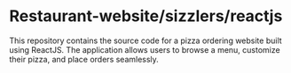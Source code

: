 # Restaurant-website/sizzlers/reactjs
 This repository contains the source code for a pizza ordering website built using ReactJS. The application allows users to browse a menu, customize their pizza, and place orders seamlessly.
